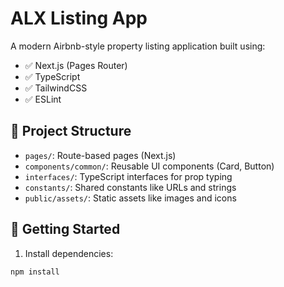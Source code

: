 # ALX Listing App

A modern Airbnb-style property listing application built using:

- ✅ Next.js (Pages Router)
- ✅ TypeScript
- ✅ TailwindCSS
- ✅ ESLint

## 📁 Project Structure

- `pages/`: Route-based pages (Next.js)
- `components/common/`: Reusable UI components (Card, Button)
- `interfaces/`: TypeScript interfaces for prop typing
- `constants/`: Shared constants like URLs and strings
- `public/assets/`: Static assets like images and icons

## 🚀 Getting Started

1. Install dependencies:

```bash
npm install

